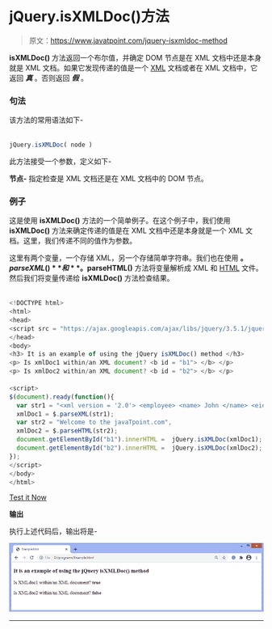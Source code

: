# jQuery.isXMLDoc()方法

> 原文：<https://www.javatpoint.com/jquery-isxmldoc-method>

**isXMLDoc()** 方法返回一个布尔值，并确定 DOM 节点是在 XML 文档中还是本身就是 XML 文档。如果它发现传递的值是一个 [XML](https://www.javatpoint.com/xml-tutorial) 文档或者在 XML 文档中，它返回 ***真*** 。否则返回 ***假*** 。

### 句法

该方法的常用语法如下-

```js

jQuery.isXMLDoc( node )

```

此方法接受一个参数，定义如下-

**节点-** 指定检查是 XML 文档还是在 XML 文档中的 DOM 节点。

### 例子

这是使用 **isXMLDoc()** 方法的一个简单例子。在这个例子中，我们使用 **isXMLDoc()** 方法来确定传递的值是在 XML 文档中还是本身就是一个 XML 文档。这里，我们传递不同的值作为参数。

这里有两个变量，一个存储 XML，另一个存储简单字符串。我们也在使用 **$。parseXML()** 和 **$。parseHTML()** 方法将变量解析成 XML 和 [HTML](https://www.javatpoint.com/html-tutorial) 文件。然后我们将变量传递给 **isXMLDoc()** 方法检查结果。

```js

<!DOCTYPE html>
<html>
<head>
<script src = "https://ajax.googleapis.com/ajax/libs/jquery/3.5.1/jquery.min.js"> </script> 
</head>
<body>
<h3> It is an example of using the jQuery isXMLDoc() method </h3>
<p> Is xmlDoc1 within/an XML document? <b id = "b1"> </b> </p>
<p> Is xmlDoc2 within/an XML document? <b id = "b2"> </b> </p>

<script>
$(document).ready(function(){
  var str1 = "<xml version = '2.0'> <employee> <name> John </name> <eid> E-102 </eid> <salary> 30,000 </salary> </employee> </xml>",
  xmlDoc1 = $.parseXML(str1);
  var str2 = "Welcome to the javaTpoint.com",
  xmlDoc2 = $.parseHTML(str2);
  document.getElementById("b1").innerHTML =  jQuery.isXMLDoc(xmlDoc1); 
  document.getElementById("b2").innerHTML =  jQuery.isXMLDoc(xmlDoc2); 
});
</script>
</body>
</html>

```

[Test it Now](https://www.javatpoint.com/oprweb/test.jsp?filename=jquery-isxmldoc-method1)

**输出**

执行上述代码后，输出将是-

![jQuery.isXMLDoc() method](img/ba3ae74f0e3dfdb86f986e2e9ede9888.png)

* * *